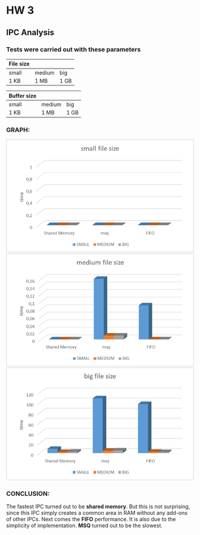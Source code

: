
# HW 3
## IPC Analysis

### Tests were carried out with these parameters

| File size |        |      |
|-----------|--------|------|
| small     | medium | big  |
| 1 KB      | 1 MB   | 1 GB |

| Buffer size |        |      |
|-----------|--------|------|
| small     | medium | big  |
| 1 KB      | 1 MB   | 1 GB |



### GRAPH: 

![Imaga small](https://github.com/BatyaPng/3_sem_22_23/blob/main/task3/solution/Pictures/small_file_size.png?raw=true)
<br/>
![Image medium](https://github.com/BatyaPng/3_sem_22_23/blob/main/task3/solution/Pictures/medium_file_size.png?raw=true)
<br/>
![Image large](https://github.com/BatyaPng/3_sem_22_23/blob/main/task3/solution/Pictures/big_file_size.png?raw=true)


### CONCLUSION:

The fastest IPC turned out to be __shared memory__. But this is not surprising, since this IPC simply creates a common area in RAM without any add-ons of other IPCs.
Next comes the __FIFO__ performance. It is also due to the simplicity of implementation.
__MSQ__ turned out to be the slowest.
